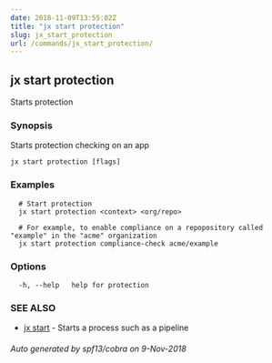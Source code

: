 ```yaml
---
date: 2018-11-09T13:55:02Z
title: "jx start protection"
slug: jx_start_protection
url: /commands/jx_start_protection/
---
```

## jx start protection

Starts protection

### Synopsis

Starts protection checking on an app

```
jx start protection [flags]
```

### Examples

```
  # Start protection
  jx start protection <context> <org/repo>
  
  # For example, to enable compliance on a repopository called "example" in the "acme" organization
  jx start protection compliance-check acme/example
```

### Options

```
  -h, --help   help for protection
```

### SEE ALSO

* [jx start](/commands/jx_start/)	 - Starts a process such as a pipeline

###### Auto generated by spf13/cobra on 9-Nov-2018
